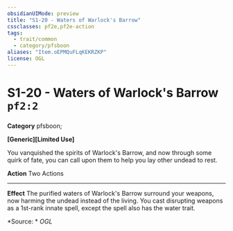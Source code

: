 ```yaml
---
obsidianUIMode: preview
title: "S1-20 - Waters of Warlock's Barrow"
cssclasses: pf2e,pf2e-action
tags:
  - trait/common
  - category/pfsboon
aliases: "Item.oEPMQuFLqKEKRZKP"
license: OGL
---
```

# S1-20 - Waters of Warlock's Barrow `pf2:2`

### 

**Category** pfsboon; 




**\[Generic\]\[Limited Use\]**

You vanquished the spirits of Warlock's Barrow, and now through some quirk of fate, you can call upon them to help you lay other undead to rest.

**Action** Two Actions

* * *

**Effect** The purified waters of Warlock's Barrow surround your weapons, now harming the undead instead of the living. You cast disrupting weapons as a 1st-rank innate spell, except the spell also has the water trait.

*Source: *
*OGL*